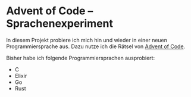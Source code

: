# Advent of Code – Sprachenexperiment

In diesem Projekt probiere ich mich hin und wieder in einer neuen Programmiersprache aus.
Dazu nutze ich die Rätsel von [Advent of Code](https://adventofcode.com/).

Bisher habe ich folgende Programmiersprachen ausprobiert:

- C
- Elixir
- Go
- Rust
